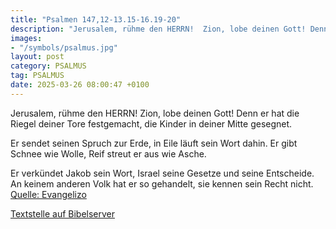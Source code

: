 ```yaml
---
title: "Psalmen 147,12-13.15-16.19-20"
description: "Jerusalem, rühme den HERRN!  Zion, lobe deinen Gott! Denn er hat die Riegel deiner Tore festgemacht,  die Kinder in deiner Mitte gesegnet.  Er sendet seinen Spruch zur Erde,  in Eile läuft sein Wort dahin. Er gibt Schnee wie Wolle,  Reif streut er aus wie Asche.  Er verkündet...."
images:
- "/symbols/psalmus.jpg"
layout: post
category: PSALMUS
tag: PSALMUS
date: 2025-03-26 08:00:47 +0100
---
```

Jerusalem, rühme den HERRN! 
Zion, lobe deinen Gott!
Denn er hat die Riegel deiner Tore festgemacht, 
die Kinder in deiner Mitte gesegnet.

Er sendet seinen Spruch zur Erde, 
in Eile läuft sein Wort dahin.
Er gibt Schnee wie Wolle, 
Reif streut er aus wie Asche.

Er verkündet Jakob sein Wort, 
Israel seine Gesetze und seine Entscheide.<!--more-->
An keinem anderen Volk hat er so gehandelt, 
sie kennen sein Recht nicht.<br>
[Quelle: Evangelizo](https://evangeliumtagfuertag.org/DE/gospel)

[Textstelle auf Bibelserver](https://www.bibleserver.com/EU/ps147,12-13.15-16.19-20)
